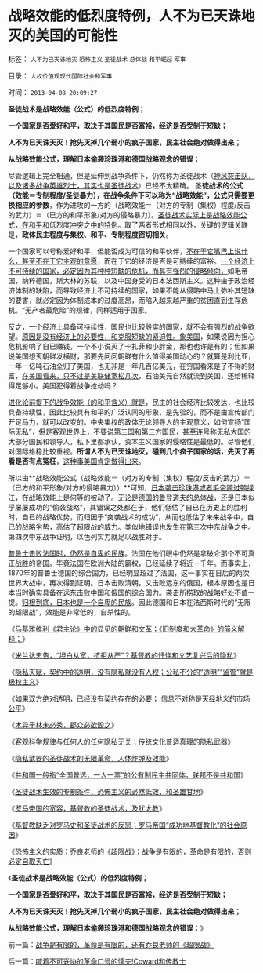# 战略效能的低烈度特例，人不为已天诛地灭的美国的可能性

标签： `人不为已天诛地灭` `恐怖主义` `圣徒战术` `总体战` `和平崛起` `军事` 

目录： `人权价值观现代国际社会和军事`

时间： `2013-04-08 20:09:27`

**圣徒战术是战略效能（公式）的低烈度特例；**

**一个国家是否爱好和平，取决于其国民是否富裕，经济是否受制于短缺；**

**人不为已天诛天灭！抢先灭掉几个弱小的疯子国家，民主社会绝对做得出来；**

**从战略效能公式，理解日本偷袭珍珠港和德国战略观念的错误**；

尽管逻辑上完全相通，但是延伸到战争条件下，仍然称为圣徒战术（[神风突击队，以及诸多战争英雄烈士，其实也是圣徒战术](../../../2012/4/8/日本帝国的雷锋精神和神风敢死队.md)）已经不太精确。 圣**徒战术的公式（效能＝专制程度/圣徒暴力），在战争条件下可以称为“战略效能”，公式只需要更换相应的参数**，作为进攻的一方的（战略效能＝（对方的专制（集权）程度/反击的武力）＝（已方的和平形象/对方的侵略暴力）。[圣徒战术实际上是战略效能公式，在和平和低烈度冲突之中的特例](../../../2013/4/4/隐私武器的圣徒战术的无限革命，人体炸弹及效能.md)。取了两者形式相同以外，关键的逻辑关联是，**政体民主程度与集权、和平、专制程度密切相关**。

一个国家可以号称爱好和平，但能否成为可信的和平伙伴，[不在于它嘴巴上说什么，甚至不在于它主观的意愿](../../../2011/1/9/“好战而不能战”的“傻逼霸权主义”.md)，而在于它的经济是否是可持续的富裕。[一个经济上不可持续的国家，必定因为其种种短缺的危机，而具有强烈的侵略倾向，](../../../2013/1/30/中国近八百年的经济和人口的增长及落后的根源.md)如毛帝国，纳粹德国，斯大林的苏联，以及中国身受的日本法西斯主义。这种由于政治经济体制的缺陷，而导致经济上不可持续的国家，如果不能从侵略中马上弥补其短缺的要害，就必定因为体制成本的过度高昂，而陷入越来越严重的贫困直到生存危机。“无产者最危险”的规律，同样适用于国家。

反之，一个经济上具备可持续性，国民也比较殷实的国家，就不会有强烈的战争欲望。[原因是没有经济上的必要性，和克服短缺的紧迫性。象美国](../../../2010/5/3/美国历史上最可笑的对手.md)，如果说因为担心危机影响了自已赚钱，一个不小说灭了卡扎菲和小胖金，那也也许是有的；但如果说美国想灭朝鲜发横财，那要先问问朝鲜有什么值得美国动心的？就算是利比亚，一年一亿吨石油全归了美国，也无非是一年几百亿美元，在穷国看来是了不得的财富，[在美国看来，只不过是美联储宽松几次](../../../2013/4/6/凯恩斯主义只手遮天！灾难的黑暗才刚刚开始！.md)，石油美元自然就流到美国，还给稀释得足够小。美国犯得着战争抢劫吗？

[进化论前提下的战争效能（的和平含义）就是](../../../2013/4/7/假如扔开真理问假如……将是何等样的灾难？！.md)，民主的社会经济比较发达，也比较具备持续性，因此比较具有和平的广泛认同的形象，是先验的，而不是由宣传部门开足马力，就可以改变的。中央集权的政体无论领导人的主观意义，如何宣扬“国际无私”，但是客观世界上，不要说第三国和第三方国民，甚至连号称无私大国的大部分国民和领导人，私下里都承认，资本主义国家的侵略性是最低的。尽管他们对国际维稳比较重视。**所谓人不为已天诛地灭，碰到几个疯子国家的话，先灭了再看是否有点冤枉**，[这种事美国肯定做得出来](../../../2010/12/9/民主并不软弱，民主极其强硬！.md)。

所以由**战略效能公式（战略效能＝（对方的专制（集权）程度/反击的武力）＝（已方的和平形象/对方的侵略暴力））**可知，[日本袭击珍珠港或者毛帝跨过鸭绿](../../../2011/1/14/日本的战争目的和汪精卫南京政权的性质.md)江，在战略效能上是何等的被动了。[无论是德国的鲁登道夫的总体战](../../../2009/6/25/第一个实践马恩主义社会制度设想的世界军事强国.md)，还是日本似乎屡屡成功的“偷袭战略”，其错误之处都在于，他们低估了自已在历史上的胜利时，自已的战略优势，而归因于“突袭战术的成功”，从而也低估了未来战争中，自已的战略劣势，高估了超限战的威力。类似地错误也发生在第三次中东战争之中。第四次中东战争证明，以色列实力就足以战胜对手。

[普鲁士击败法国时，仍然是自卑的民族](../../../2011/11/29/征服高卢，普法战争，清朝赔款和欧洲的债务危机.md)。法国在他们眼中仍然是拿破仑那个不可真正战胜的帝国。毕竟法国在欧洲大陆的霸权，已经延续了将近一千年。而事实上，1870年的普鲁士德国的综合国力，已经明显超过了法国，这一事实在日后的两次世界大战中，再次得到证明。日本击败清朝，又击败远东的俄国，根本原因也是日本当时确实具备在远东击败中国和俄国的综合国力。袭击所捞取的战略好处不值一提。[归根到底，日本也是一个自卑的民族](../../../2011/8/22/日本对东亚有贡献；传统文化如抱薪救火.md)。因此德国和日本在法西斯时代的“无限的超限战”，效能是非常低的，自杀性的。

《[马基雅维利《君主论》中的显见的朝鲜和文革；《旧制度和大革命》的简义解释；](../../../2013/4/2/统治阶级中的异端，人民的伟大领袖，马基雅维利的《君主论》.md)》

《[米兰达忠告，“坦白从宽，抗拒从严”？基督教的忏悔和文艺复兴后的隐私](../../../2013/4/2/米兰达忠告，坦白从宽抗拒从严，基督教的忏悔，民粹的“透明”.md)》

《[隐私天赋，契约中的透明，没有隐私就没有人权；公私不分的“透明”“监管”就是极权主义](../../../2013/4/2/隐私天赋，契约中的透明，没有隐私就没有人权.md)》

《[如果双方绝对透明，已经没有契约存在的必要； 信息不对称是天经地义的市场公平](../../../2013/4/3/信息不对称是天经地义的市场公平,美国证监会的作用和诉讼.md)》

《[木异于林未必秀，郡众必欲毁之](../../../2013/4/3/木异于林未必秀，人民群众必欲毁之.md)》

《[客观科学规律与任何人的任何隐私无关；传统文化普适真理的隐私武器](../../../2013/4/4/隐私武器，逻辑混乱不要紧，只要革命主义真.md)》

《[隐私武器的圣徒战术的无限革命，人体炸弹及效能](../../../2013/4/4/隐私武器的圣徒战术的无限革命，人体炸弹及效能.md)》

《[共和国一般指“全国普选，一人一票”的公有制民主共同体，联邦不是共和国](../../../2013/4/4/联邦不是共和国，帝国及基督教.md)》

《[圣徒战术生效的专制条件，恐怖主义的必然低效，和圣雄甘地](../../../2013/4/5/圣徒战术生效的条件，恐怖主义的低效，圣雄甘地.md)》

《[罗马帝国的宽容，基督教的圣徒战术，及犹太教](../../../2013/4/5/罗马帝国的宽容，基督教和犹太教的烈士.md)》

《[基督教缺乏对罗马史和圣徒战术的反思；罗马帝国“成功地基督教化”的社会原因](../../../2013/4/5/基督教缺乏对党史和模范典型的反思；.md)》

《[恐怖主义的实质；乔良老师的《超限战》；战争是有限的，革命是有限的，否则必定自取灭亡](../../../2013/4/8/战争是有限的，革命是有限的，还有乔良老师的《超限战》.md)》

《**圣徒战术是战略效能（公式）的低烈度特例；**

**一个国家是否爱好和平，取决于其国民是否富裕，经济是否受制于短缺；**

**人不为已天诛天灭！抢先灭掉几个弱小的疯子国家，民主社会绝对做得出来；**

**从战略效能公式，理解日本偷袭珍珠港和德国战略观念的错误**；》



前一篇：[战争是有限的，革命是有限的，还有乔良老师的《超限战》](../../../2013/4/8/战争是有限的，革命是有限的，还有乔良老师的《超限战》.md)

后一篇：[喊着不可妥协的革命口号的懦夫!Coward和传教士](../../../2013/4/8/喊着不可妥协的革命口号的懦夫!Coward和传教士.md)